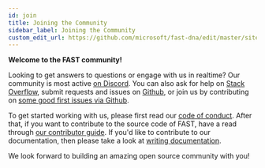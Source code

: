 ```yaml
---
id: join
title: Joining the Community
sidebar_label: Joining the Community
custom_edit_url: https://github.com/microsoft/fast-dna/edit/master/sites/website/src/docs/community/join.md
---
```

**Welcome to the FAST community!**

Looking to get answers to questions or engage with us in realtime? Our community is most active [on Discord](https://discord.gg/FcSNfg4). You can also ask for help on [Stack Overflow](https://stackoverflow.com/questions/tagged/fast-dna), submit requests and issues on [Github](https://github.com/Microsoft/fast-dna/issues/new/choose), or join us by contributing on [some good first issues via Github](https://github.com/Microsoft/fast-dna/labels/good%20first%20issue).

To get started working with us, please first read our [code of conduct](code-of-conduct.md). After that, if you want to contribute to the source code of FAST, have a read through [our contributor guide](contributor-guide.md). If you'd like to contribute to our documentation, then please take a look at [writing documentation](writing-documentation.md).

We look forward to building an amazing open source community with you!
